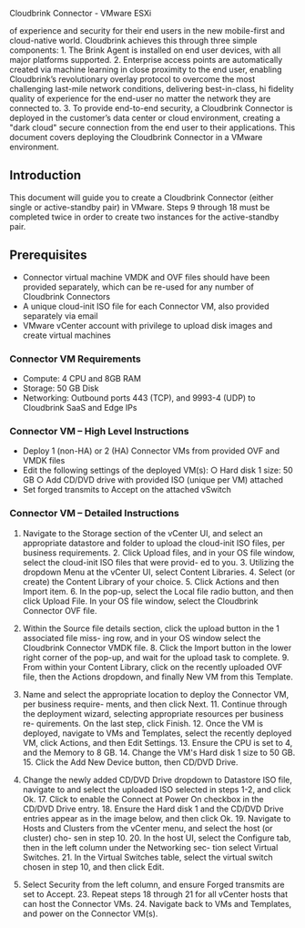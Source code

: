 Cloudbrink Connector - VMware ESXi

of experience and security for their end users in the new mobile-first and cloud-native world. Cloudbrink achieves this through three simple components: 1. The Brink Agent is installed on end user devices, with all major platforms supported. 2. Enterprise access points are automatically created via machine learning in close proximity to the end user, enabling Cloudbrink’s revolutionary overlay protocol to overcome the most challenging last-mile network conditions, delivering best-in-class, hi fidelity quality of experience for the end-user no matter the network they are connected to. 3. To provide end-to-end security, a Cloudbrink Connector is deployed in the customer’s data center or cloud environment, creating a "dark cloud" secure connection from the end user to their applications. This document covers deploying the Cloudbrink Connector in a VMware environment.

## Introduction

This document will guide you to create a Cloudbrink Connector (either single or active-standby pair) in VMware. Steps 9 through 18 must be completed twice in order to create two instances for the active-standby pair.

## Prerequisites

- Connector virtual machine VMDK and OVF files should have been provided separately,
which can be re-used for any number of Cloudbrink Connectors
- A unique cloud-init ISO file for each Connector VM, also provided separately via email
- VMware vCenter account with privilege to upload disk images and create virtual machines

### Connector VM Requirements

- Compute: 4 CPU and 8GB RAM
- Storage: 50 GB Disk
- Networking: Outbound ports 443 (TCP), and 9993-4 (UDP) to Cloudbrink SaaS and Edge IPs

### Connector VM – High Level Instructions

- Deploy 1 (non-HA) or 2 (HA) Connector VMs from provided OVF and VMDK files
- Edit the following settings of the deployed VM(s):
○ Hard disk 1 size: 50 GB ○ Add CD/DVD drive with provided ISO (unique per VM) attached
- Set forged transmits to Accept on the attached vSwitch

### Connector VM – Detailed Instructions

1. Navigate to the Storage section of the vCenter UI, and select an appropriate datastore and folder to upload the cloud-init ISO files, per business requirements. 2. Click Upload files, and in your OS file window, select the cloud-init ISO files that were provid- ed to you. 3. Utilizing the dropdown Menu at the vCenter UI, select Content Libraries. 4. Select (or create) the Content Library of your choice. 5. Click Actions and then Import item. 6. In the pop-up, select the Local file radio button, and then click Upload File. In your OS file window, select the Cloudbrink Connector OVF file.

7. Within the Source file details section, click the upload button in the 1 associated file miss- ing row, and in your OS window select the Cloudbrink Connector VMDK file. 8. Click the Import button in the lower right corner of the pop-up, and wait for the upload task to complete. 9. From within your Content Library, click on the recently uploaded OVF file, then the Actions dropdown, and finally New VM from this Template.

10. Name and select the appropriate location to deploy the Connector VM, per business require- ments, and then click Next. 11. Continue through the deployment wizard, selecting appropriate resources per business re- quirements. On the last step, click Finish. 12. Once the VM is deployed, navigate to VMs and Templates, select the recently deployed VM, click Actions, and then Edit Settings. 13. Ensure the CPU is set to 4, and the Memory to 8 GB. 14. Change the VM's Hard disk 1 size to 50 GB. 15. Click the Add New Device button, then CD/DVD Drive.

16. Change the newly added CD/DVD Drive dropdown to Datastore ISO file, navigate to and select the uploaded ISO selected in steps 1-2, and click Ok. 17. Click to enable the Connect at Power On checkbox in the CD/DVD Drive entry. 18. Ensure the Hard disk 1 and the CD/DVD Drive entries appear as in the image below, and then click Ok. 19. Navigate to Hosts and Clusters from the vCenter menu, and select the host (or cluster) cho- sen in step 10. 20. In the host UI, select the Configure tab, then in the left column under the Networking sec- tion select Virtual Switches. 21. In the Virtual Switches table, select the virtual switch chosen in step 10, and then click Edit.

22. Select Security from the left column, and ensure Forged transmits are set to Accept. 23. Repeat steps 18 through 21 for all vCenter hosts that can host the Connector VMs. 24. Navigate back to VMs and Templates, and power on the Connector VM(s).